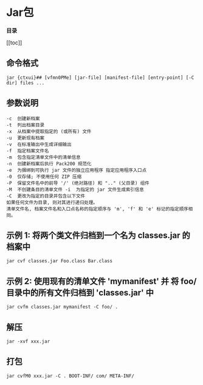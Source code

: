 # Jar包

**目录**

[[toc]]

## 命令格式

```shell
jar {ctxui}## [vfmn0PMe] [jar-file] [manifest-file] [entry-point] [-C dir] files ...
```

## 参数说明

```
-c  创建新档案 
-t  列出档案目录 
-x  从档案中提取指定的 (或所有) 文件 
-u  更新现有档案 
-v  在标准输出中生成详细输出 
-f  指定档案文件名 
-m  包含指定清单文件中的清单信息
-n  创建新档案后执行 Pack200 规范化 
-e  为捆绑到可执行 jar 文件的独立应用程序 指定应用程序入口点 
-0  仅存储; 不使用任何 ZIP 压缩 
-P  保留文件名中的前导 '/' (绝对路径) 和 ".." (父目录) 组件 
-M  不创建条目的清单文件 -i  为指定的 jar 文件生成索引信息 
-C  更改为指定的目录并包含以下文件 
如果任何文件为目录, 则对其进行递归处理。
清单文件名, 档案文件名和入口点名称的指定顺序与 'm', 'f' 和 'e' 标记的指定顺序相同。
```

## 示例 1: 将两个类文件归档到一个名为 classes.jar 的档案中

```shell
jar cvf classes.jar Foo.class Bar.class
```

## 示例 2: 使用现有的清单文件 'mymanifest' 并 将 foo/ 目录中的所有文件归档到 'classes.jar' 中

```shell
jar cvfm classes.jar mymanifest -C foo/ .
```

## 解压

```shell
jar -xvf xxx.jar
```

## 打包

```shell
jar cvfM0 xxx.jar -C . BOOT-INF/ com/ META-INF/
```

